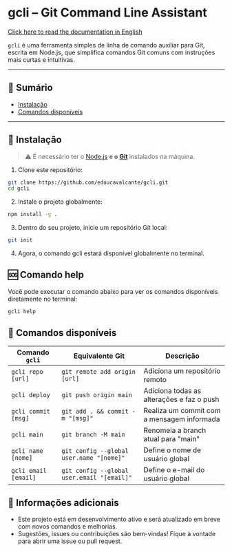 # gcli – Git Command Line Assistant

[Click here to read the documentation in English](./docs/README-en.md)

`gcli` é uma ferramenta simples de linha de comando auxiliar para Git, escrita em Node.js, que simplifica comandos Git comuns com instruções mais curtas e intuitivas.

---

## 📑 Sumário

- [Instalação](#instalação)
- [Comandos disponíveis](#comandos-disponíveis)

---

## 🚀 Instalação

> ⚠️ É necessário ter o [Node.js](https://nodejs.org/) **e o [Git](https://git-scm.com/)** instalados na máquina.

1. Clone este repositório:

```bash
git clone https://github.com/eduucavalcante/gcli.git
cd gcli
```

2. Instale o projeto globalmente:

```bash
npm install -g .
```

3. Dentro do seu projeto, inicie um repositório Git local:

```bash
git init
```

4. Agora, o comando gcli estará disponível globalmente no terminal.

## 🆘 Comando help

Você pode executar o comando abaixo para ver os comandos disponíveis diretamente no terminal:

```bash
gcli help
```

## 📘 Comandos disponíveis

| Comando `gcli`       | Equivalente Git                            | Descrição                                  |
| -------------------- | ------------------------------------------ | ------------------------------------------ |
| `gcli repo [url]`    | `git remote add origin [url]`              | Adiciona um repositório remoto             |
| `gcli deploy`        | `git push origin main`                     | Adiciona todas as alterações e faz o push  |
| `gcli commit [msg]`  | `git add . && commit -m "[msg]"`           | Realiza um commit com a mensagem informada |
| `gcli main`          | `git branch -M main`                       | Renomeia a branch atual para "main"        |
| `gcli name [nome]`   | `git config --global user.name "[nome]"`   | Define o nome de usuário global            |
| `gcli email [email]` | `git config --global user.email "[email]"` | Define o e-mail do usuário global          |

## 📌 Informações adicionais

- Este projeto está em desenvolvimento ativo e será atualizado em breve com novos comandos e melhorias.
- Sugestões, issues ou contribuições são bem-vindas! Fique à vontade para abrir uma issue ou pull request.